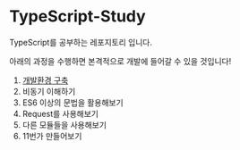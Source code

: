 # TypeScript-Study

TypeScript를 공부하는 레포지토리 입니다.

아래의 과정을 수행하면 본격적으로 개발에 들어갈 수 있을 것입니다!

1. [개발환경 구축](Task1/README.md)
3. 비동기 이해하기
4. ES6 이상의 문법을 활용해보기
5. Request를 사용해보기
6. 다른 모듈들을 사용해보기
7. 11번가 만들어보기
